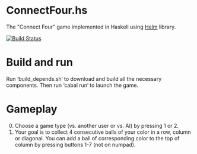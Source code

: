 ConnectFour.hs
=========
The "Connect Four" game implemented in Haskell using [Helm](https://github.com/switchface/helm) library.

[![Build Status](https://travis-ci.org/dummer/FPanygame.svg?branch=master)](https://travis-ci.org/dummer/FPanygame)

Build and run
========
Run ‘build_depends.sh‘ to download and build all the necessary components. Then run ‘cabal run‘ to launch the game.

Gameplay
=======
0. Choose a game type (vs. another user or vs. AI) by pressing 1 or 2.
1. Your goal is to collect 4 consecutive balls of your color in a row, column or diagonal. You can add a ball of corresponding color to the top of column by pressing buttons 1-7 (not on numpad).